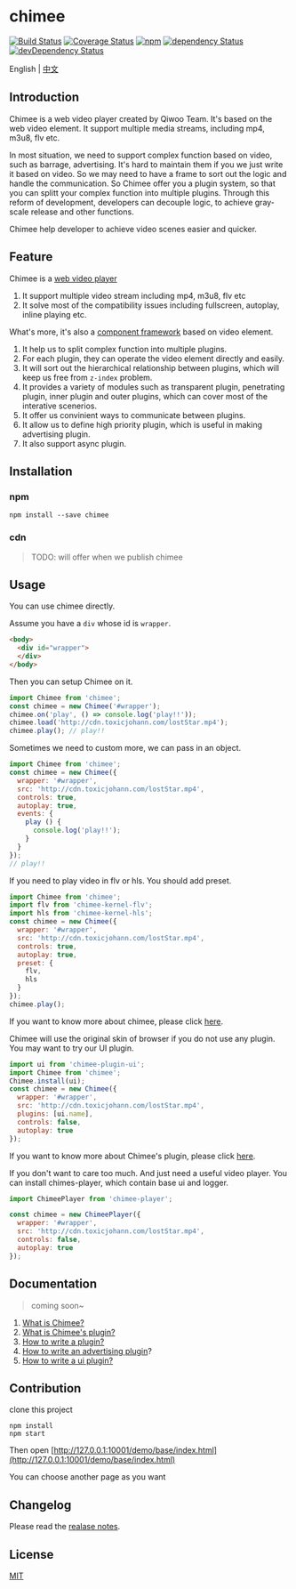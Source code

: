 # chimee

[![Build Status](https://img.shields.io/travis/Chimeejs/chimee/master.svg?style=flat-square)](https://travis-ci.org/Chimeejs/chimee.svg?branch=master)
[![Coverage Status](https://img.shields.io/coveralls/Chimeejs/chimee/master.svg?style=flat-square)](https://coveralls.io/github/Chimeejs/chimee?branch=master)
[![npm](https://img.shields.io/npm/v/chimee.svg?colorB=brightgreen&style=flat-square)](https://www.npmjs.com/package/chimee)
[![dependency Status](https://david-dm.org/Chimeejs/chimee.svg)](https://david-dm.org/Chimeejs/chimee)
[![devDependency Status](https://david-dm.org/Chimeejs/chimee/dev-status.svg)](https://david-dm.org/Chimeejs/chimee?type=dev)

English | [中文](https://github.com/Chimeejs/chimee/blob/master/doc/zh-cn/README.md)

## Introduction

Chimee is a web video player created by Qiwoo Team. It's based on the web video element. It support multiple media streams, including mp4, m3u8, flv etc.

In most situation, we need to support complex function based on video, such as barrage, advertising. It's hard to maintain them if you we just write it based on video. So we may need to have a frame to sort out the logic and handle the communication. So Chimee offer you a plugin system, so that you can splitt your complex function into multiple plugins. Through this reform of development, developers can decouple logic, to achieve gray-scale release and other functions.

Chimee help developer to achieve video scenes easier and quicker.

## Feature

Chimee is a [web video player](https://github.com/Chimeejs/chimee/blob/master/doc/zh-cn/chimee-api.md)

1. It support multiple video stream including mp4, m3u8, flv etc
2. It solve most of the compatibility issues including fullscreen, autoplay, inline playing etc.

What's more, it's also a [component framework](https://github.com/Chimeejs/chimee/blob/master/doc/zh-cn/why-chimee-is-a-frame.md) based on video element.

1. It help us to split complex function into multiple plugins.
2. For each plugin, they can operate the video element directly and easily.
3. It will sort out the hierarchical relationship between plugins, which will keep us free from `z-index` problem.
4. It provides a variety of modules such as transparent plugin, penetrating plugin, inner plugin and outer plugins, which can cover most of the interative scenerios.
5. It offer us convinient ways to communicate between plugins.
6. It allow us to define high priority plugin, which is useful in making advertising plugin.
7. It also support async plugin.

## Installation

### npm

```
npm install --save chimee
```

### cdn

> TODO: will offer when we publish chimee

## Usage

You can use chimee directly.

Assume you have a `div` whose id is `wrapper`.

```html
<body>
  <div id="wrapper">
  </div>
</body>
```

Then you can setup Chimee on it.

```javascript
import Chimee from 'chimee';
const chimee = new Chimee('#wrapper');
chimee.on('play', () => console.log('play!!'));
chimee.load('http://cdn.toxicjohann.com/lostStar.mp4');
chimee.play(); // play!!
```

Sometimes we need to custom more, we can pass in an object.

```javascript
import Chimee from 'chimee';
const chimee = new Chimee({
  wrapper: '#wrapper',
  src: 'http://cdn.toxicjohann.com/lostStar.mp4',
  controls: true,
  autoplay: true,
  events: {
    play () {
      console.log('play!!');
    }
  }
});
// play!!
```

If you need to play video in flv or hls. You should add preset.

```javascript
import Chimee from 'chimee';
import flv from 'chimee-kernel-flv';
import hls from 'chimee-kernel-hls';
const chimee = new Chimee({
  wrapper: '#wrapper',
  src: 'http://cdn.toxicjohann.com/lostStar.mp4',
  controls: true,
  autoplay: true,
  preset: {
    flv,
    hls
  }
});
chimee.play();
```

If you want to know more about chimee, please click [here](https://github.com/Chimeejs/chimee/blob/master/doc/en/chimee-api.md).

Chimee will use the original skin of browser if you do not use any plugin. You may want to try our UI plugin.

```javascript
import ui from 'chimee-plugin-ui';
import Chimee from 'chimee';
Chimee.install(ui);
const chimee = new Chimee({
  wrapper: '#wrapper',
  src: 'http://cdn.toxicjohann.com/lostStar.mp4',
  plugins: [ui.name],
  controls: false,
  autoplay: true
});
```

If you want to know more about Chimee's plugin, please click [here](https://github.com/Chimeejs/chimee/blob/master/doc/en/plugin-api.md).

If you don't want to care too much. And just need a useful video player. You can install chimes-player, which contain base ui and logger.

```javascript
import ChimeePlayer from 'chimee-player';

const chimee = new ChimeePlayer({
  wrapper: '#wrapper',
  src: 'http://cdn.toxicjohann.com/lostStar.mp4',
  controls: false,
  autoplay: true
});
```



## Documentation

> coming soon~

1. [What is Chimee?](https://github.com/Chimeejs/chimee/blob/master/doc/en/chimee-api.md)
2. [What is Chimee's plugin?](https://github.com/Chimeejs/chimee/blob/master/doc/en/plugin-api.md)
3. [How to write a plugin?](https://github.com/Chimeejs/chimee/blob/master/doc/en/how-to-write-a-plugin.md)
4. [How to write an advertising plugin](https://github.com/Chimeejs/chimee/blob/master/doc/en/how-to-write-an-ad-plugin.md)?
5. [How to write a ui plugin?](https://github.com/Chimeejs/chimee/blob/master/doc/en/how-to-write-a-ui-plugin.md)

## Contribution

clone this project

```
npm install
npm start
```

Then open [http://127.0.0.1:10001/demo/base/index.html](http://127.0.0.1:10001/demo/base/index.html)

You can choose another page as you want

## Changelog

Please read the [realase notes](https://github.com/Chimeejs/chimee/releases).

## License

[MIT](https://opensource.org/licenses/MIT)